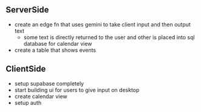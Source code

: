 ## ServerSide
- create an edge fn that uses gemini to take client input and then output text 
  - some text is directly returned to the user and other is placed into sql database for calendar view
- create a table that shows events

## ClientSide
- setup supabase completely
- start building ui for users to give input on desktop
- create calendar view
- setup auth
